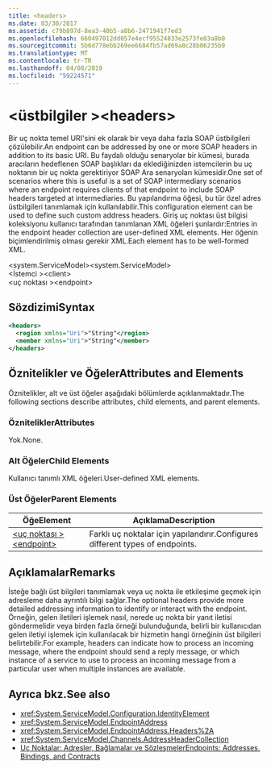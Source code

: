 ```yaml
---
title: <headers>
ms.date: 03/30/2017
ms.assetid: c79b897d-8ea3-40b5-a8b6-2471941f7ed3
ms.openlocfilehash: 660497012dd057e4ecf95524833e2573fe03a8b0
ms.sourcegitcommit: 5b6d778ebb269ee6684fb57ad69a8c28b06235b9
ms.translationtype: MT
ms.contentlocale: tr-TR
ms.lasthandoff: 04/08/2019
ms.locfileid: "59224571"
---
```

# <a name="headers"></a><span data-ttu-id="70844-101">\<üstbilgiler ></span><span class="sxs-lookup"><span data-stu-id="70844-101">\<headers></span></span>
<span data-ttu-id="70844-102">Bir uç nokta temel URI'sini ek olarak bir veya daha fazla SOAP üstbilgileri çözülebilir.</span><span class="sxs-lookup"><span data-stu-id="70844-102">An endpoint can be addressed by one or more SOAP headers in addition to its basic URI.</span></span> <span data-ttu-id="70844-103">Bu faydalı olduğu senaryolar bir kümesi, burada aracıların hedeflenen SOAP başlıkları da eklediğinizden istemcilerin bu uç noktanın bir uç nokta gerektiriyor SOAP Ara senaryoları kümesidir.</span><span class="sxs-lookup"><span data-stu-id="70844-103">One set of scenarios where this is useful is a set of SOAP intermediary scenarios where an endpoint requires clients of that endpoint to include SOAP headers targeted at intermediaries.</span></span> <span data-ttu-id="70844-104">Bu yapılandırma öğesi, bu tür özel adres üstbilgileri tanımlamak için kullanılabilir.</span><span class="sxs-lookup"><span data-stu-id="70844-104">This configuration element can be used to define such custom address headers.</span></span> <span data-ttu-id="70844-105">Giriş uç noktası üst bilgisi koleksiyonu kullanıcı tarafından tanımlanan XML öğeleri şunlardır:</span><span class="sxs-lookup"><span data-stu-id="70844-105">Entries in the endpoint header collection are user-defined XML elements.</span></span> <span data-ttu-id="70844-106">Her öğenin biçimlendirilmiş olması gerekir XML.</span><span class="sxs-lookup"><span data-stu-id="70844-106">Each element has to be well-formed XML.</span></span>  
  
 <span data-ttu-id="70844-107">\<system.ServiceModel></span><span class="sxs-lookup"><span data-stu-id="70844-107">\<system.ServiceModel></span></span>  
<span data-ttu-id="70844-108">\<İstemci ></span><span class="sxs-lookup"><span data-stu-id="70844-108">\<client></span></span>  
<span data-ttu-id="70844-109">\<uç noktası ></span><span class="sxs-lookup"><span data-stu-id="70844-109">\<endpoint></span></span>  
  
## <a name="syntax"></a><span data-ttu-id="70844-110">Sözdizimi</span><span class="sxs-lookup"><span data-stu-id="70844-110">Syntax</span></span>  
  
```xml  
<headers>
  <region xmlns="Uri">"String"</region>
  <member xmlns="Uri">"String"</member>
</headers>
```  
  
## <a name="attributes-and-elements"></a><span data-ttu-id="70844-111">Öznitelikler ve Öğeler</span><span class="sxs-lookup"><span data-stu-id="70844-111">Attributes and Elements</span></span>  
 <span data-ttu-id="70844-112">Öznitelikler, alt ve üst öğeler aşağıdaki bölümlerde açıklanmaktadır.</span><span class="sxs-lookup"><span data-stu-id="70844-112">The following sections describe attributes, child elements, and parent elements.</span></span>  
  
### <a name="attributes"></a><span data-ttu-id="70844-113">Öznitelikler</span><span class="sxs-lookup"><span data-stu-id="70844-113">Attributes</span></span>  
 <span data-ttu-id="70844-114">Yok.</span><span class="sxs-lookup"><span data-stu-id="70844-114">None.</span></span>  
  
### <a name="child-elements"></a><span data-ttu-id="70844-115">Alt Öğeler</span><span class="sxs-lookup"><span data-stu-id="70844-115">Child Elements</span></span>  
 <span data-ttu-id="70844-116">Kullanıcı tanımlı XML öğeleri.</span><span class="sxs-lookup"><span data-stu-id="70844-116">User-defined XML elements.</span></span>  
  
### <a name="parent-elements"></a><span data-ttu-id="70844-117">Üst Öğeler</span><span class="sxs-lookup"><span data-stu-id="70844-117">Parent Elements</span></span>  
  
|<span data-ttu-id="70844-118">Öğe</span><span class="sxs-lookup"><span data-stu-id="70844-118">Element</span></span>|<span data-ttu-id="70844-119">Açıklama</span><span class="sxs-lookup"><span data-stu-id="70844-119">Description</span></span>|  
|-------------|-----------------|  
|[<span data-ttu-id="70844-120">\<uç noktası ></span><span class="sxs-lookup"><span data-stu-id="70844-120">\<endpoint></span></span>](../../../../../docs/framework/configure-apps/file-schema/wcf/endpoint-of-client.md)|<span data-ttu-id="70844-121">Farklı uç noktalar için yapılandırır.</span><span class="sxs-lookup"><span data-stu-id="70844-121">Configures different types of endpoints.</span></span>|  
  
## <a name="remarks"></a><span data-ttu-id="70844-122">Açıklamalar</span><span class="sxs-lookup"><span data-stu-id="70844-122">Remarks</span></span>  
 <span data-ttu-id="70844-123">İsteğe bağlı üst bilgileri tanımlamak veya uç nokta ile etkileşime geçmek için adresleme daha ayrıntılı bilgi sağlar.</span><span class="sxs-lookup"><span data-stu-id="70844-123">The optional headers provide more detailed addressing information to identify or interact with the endpoint.</span></span> <span data-ttu-id="70844-124">Örneğin, gelen iletileri işlemek nasıl, nerede uç nokta bir yanıt iletisi göndermelidir veya birden fazla örneği bulunduğunda, belirli bir kullanıcıdan gelen iletiyi işlemek için kullanılacak bir hizmetin hangi örneğinin üst bilgileri belirtebilir.</span><span class="sxs-lookup"><span data-stu-id="70844-124">For example, headers can indicate how to process an incoming message, where the endpoint should send a reply message, or which instance of a service to use to process an incoming message from a particular user when multiple instances are available.</span></span>  
  
## <a name="see-also"></a><span data-ttu-id="70844-125">Ayrıca bkz.</span><span class="sxs-lookup"><span data-stu-id="70844-125">See also</span></span>

- <xref:System.ServiceModel.Configuration.IdentityElement>
- <xref:System.ServiceModel.EndpointAddress>
- <xref:System.ServiceModel.EndpointAddress.Headers%2A>
- <xref:System.ServiceModel.Channels.AddressHeaderCollection>
- [<span data-ttu-id="70844-126">Uç Noktalar: Adresler, Bağlamalar ve Sözleşmeler</span><span class="sxs-lookup"><span data-stu-id="70844-126">Endpoints: Addresses, Bindings, and Contracts</span></span>](../../../../../docs/framework/wcf/feature-details/endpoints-addresses-bindings-and-contracts.md)
